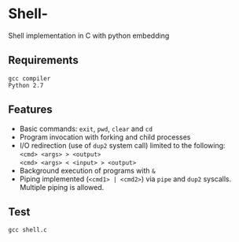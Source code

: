 # Shell-
Shell implementation in C with python embedding

Requirements
--------
```
gcc compiler
Python 2.7
```
Features
--------

* Basic commands: `exit`, `pwd`, `clear` and `cd`
* Program invocation with forking and child processes
* I/O redirection (use of `dup2` system call) limited to the following:  
        `<cmd> <args> > <output>`  
        `<cmd> <args> < <input> > <output>`
* Background execution of programs with `&`
* Piping implemented (`<cmd1> | <cmd2>`) via `pipe` and `dup2` syscalls. Multiple piping is allowed.

Test
--------
```
gcc shell.c

```
